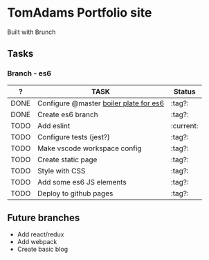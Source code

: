 # TomAdams Portfolio site
Built with Brunch

## Tasks
### Branch - es6
|  ?   |                                     TASK                                     |  Status   |
| ---- | ---------------------------------------------------------------------------- | --------- |
| DONE | Configure @master [boiler plate for es6](https://github.com/brunch/with-es6) | :tag?:    |
| DONE | Create es6 branch                                                            | :tag?:    |
| TODO | Add eslint                                                                   | :current: |
| TODO | Configure tests (jest?)                                                      | :tag?:    |
| TODO | Make vscode workspace config                                                 | :tag?:    |
| TODO | Create static page                                                           | :tag?:    |
| TODO | Style with CSS                                                               | :tag?:    |
| TODO | Add some es6 JS elements                                                     | :tag?:    |
| TODO | Deploy to github pages                                                       | :tag?:    |

## Future branches
* Add react/redux
* Add webpack
* Create basic blog
